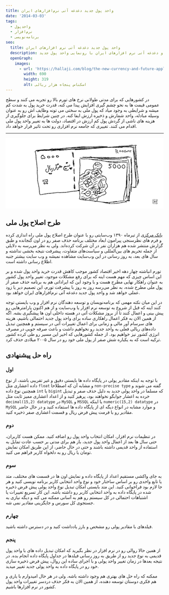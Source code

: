 ```yaml
---
title: واحد پول جدید دغدغه آتی نرم‌‌افزارهای ایران
date: '2014-03-03'
tags:
  - واحد‌پول
  - نرم‌‌افزار
  - برنامه‌نویسی
seo:
  title: واحد پول جدید دغدغه آتی نرم ‌‌افزارهای ایران
  description: برنامه حذف صفر از پول ملی و دغدغه آتی نرم ‌‌افزارهای ایران با رونمایی واحد پول جدید
  openGraph:
    images:
      - url: 'https://hallaji.com/blog/the-new-currency-and-future-applications/iranian-money.jpg'
        width: 690
        height: 319
        alt: اسکناس پنجاه هزار ریالی
---
```


در کشورهایی که برای مدتی طولانی نرخ های تورم بالا رو تجربه می کنند و سطح عمومی قیمت ها به نحو چشم گیری افزایش پیدا
می کنه، قدرت خرید پول به شدت کم میشه و شرایطی به وجود میاد که پول ملی به سختی می تونه وظایف اش رو به عنوان وسیله
مبادله، واحد شمارش و ذخیره ارزش ایفا کنه. در چنین شرایط برای جلوگیری از هزینه های ناشی از گردش پول کم ارزش در اقتصاد،
دولت ها به تغییر واحد پول ملی اقدام می کنند. تغییری که جامعه نرم افزاری رو تحت تاثیر قرار خواهد داد.

---

<p align="center">
  <img src="/blog/the-new-currency-and-future-applications/iranian-banknote.svg" alt="اسکناس پنج هزار ریالی" />
</p>

## طرح اصلاح پول ملی

[بانک مرکزی](https://cbi.ir/) از تیرماه ۱۳۹۰ وب‌سایتی رو با عنوان طرح اصلاح پول ملی راه اندازی کرده و فرم های نظرسنجی پیرامون
ابعاد مختلف برنامه حذف صفر رو در اون گنجانده و طبق گزارش منتشر شده هم هزاران نفر در آن شرکت کرده‌اند. ولی به نظر می‌رسه به
دلایلی از جمله تحریم های بین‌المللی و سیاست‌های متفاوت، پیشرفت نتیجه بخشی نداشته و سال های بعد، به روز رسانی در این
وب‌سایت مشاهده نمیشه و وب سایت بیشتر جنبه اطلاع رسانی داشته است.

تورم انباشته چهار دهه اخیر اقتصاد کشور موجب کاهش قدرت خرید واحد پول شده و بر این اساس چیزی که مهم هست اینه که برای
رفع مشکلات موجود، تغییر واحد پول کشور به عنوان راهکار نهایی مطرح هست و با وجود این که ایراداتی هم به برنامه حذف صفر از پول
ملی مطرح شده، به نظر می‌رسه روز به روز با پیشرفت تورم، این تصمیم دیر یا زود عملی خواهد شد و واحد پول جدید دغدغه آتی
نرم‌افزارهای ایران خواهد بود.

در این میان نکته مهمی که برنامه‌نویسان و توسعه دهندگان نرم افزار و وب بایستی توجه کنند اینه که قبل از شروع به
توسعه نرم افزار یا وب‌سایت و از هم اکنون پارامترهایی رو پیش بینی و اعمال کنند تا از بروز مشکلات آتی در هسته داخلی
اون ها پیشگیری بشه. اگه از همین الان به فکر اعمال راهکاری ساده برای واحد پول جدید احتمالی باشیم، هزینه های سرسام آور
مالی و زمانی برای اعمال تغییرات آتی در سیستم و همچنین تبدیل داده‌های ریالی فعلی به واحد جدید رو نخواهیم داشت و باعث
صرفه جویی در مصرف انرژی کشور نیز خواهیم بود. از جمله کشورهایی که اخیر این مسیر رو طی کرده کشور ترکیه است که به
یکباره شش صفر از پول ملی خود رو در سال ۲۰۰۵ میلادی حذف کرد.

## راه حل پیشنهادی

### اول

با توجه به اینکه مقادیر پولی در پایگاه داده ها بایستی دقیق و غیر تقریبی باشند، از نوع داده اعشاری مثل `float` و مشابه
آن که اصطلاحا `non-precise type` گفته می شوند و همچنین نوع داده `int` یا `bigint` که مسلما در واحد پولی جدید به دلیل
حذف صفر و تبدیل خرده به اعشار جوابگو نخواهند بود، پرهیز کنید و از اعداد اعشاری ممیز ثابت مثل  `decimal(15,2) datatype`
در `MySQL` و `MSSQL` یا اینکه  `numeric(15,2) datatype`  در `MySQL`  و موارد مشابه در انواع دیگه ای از پایگاه داده ها
استفاده کنید و در حال حاضر مقادیر رو با فرمت پیش فرض ریال و قسمت اعشاری صفر ذخیره کنید.

### دوم

در تنظیمات نرم افزار، امکان انتخاب واحد پول رو اضافه کنید. ممکن هست کاربران، حتی سال ها بعد از اعمال واحد پول جدید،
باز هم برای مدتی بر حسب عادت تمایل به استفاده از واحد قدیمی داشته باشند و حتی در حال حاضر، از این طریق امکان نمایش
تومان یا ریال رو به دلخواه کاربر فراهم می کنید.

### سوم

به جای واکشی مستقیم اعداد از پایگاه داده و نمایش اون ها در قسمت های مختلف، متد یا تابع واحدی رو بر اساس ساختار خود و
نوع واحد انتخابی کاربر برنامه نویسی کنید و هر جا لازم بود فراخوانی کنید. این متد بایستی امکان تبدیل نوع واحد پولی پیش
فرض ذخیره شده در پایگاه داده به واحد انتخابی کاربر رو داشته باشه. این کار تسریع تغییرات یا اشتباهات احتمالی در کل سیستم
رو هم به آسانی ممکنه می کنه و دیگه نیازی به جستجوی کل سورس و جایگزینی مقادیر نمی شه.

### چهارم

فیلدهای با مقادیر پولی رو مشخص و بارز یادداشت کنید و در دسترس داشته باشید.

### پنجم

از همین حالا روالی رو در نرم افزار در نظر بگیرید که امکان تبدیل داده های با واحد پول قدیمی به نوع جدید رو از طریق
به روز رسانی فیلدها در جداول پایگاه داده انجام بده. در نتیجه بعدها در زمان تغییر واحد پولی و با اجرای ساده این روال،
پیش فرض ذخیره سازی خود رو در پایگاه داده به واحد پولی جدید تغییر میدید.

ممکنه که راه حل های بهتری هم وجود داشته باشه. ولی در هر حال امیدوارم با یاری و هم فکری دوستان توسعه دهنده،
از همین الان به فکر حذف دردسر تغییرات واحد پول کشور در نرم افزارها باشیم.
